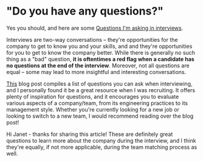 # "Do you have any questions?"

Yes you should, and here are some [Questions I'm asking in interviews](https://jvns.ca/blog/2013/12/30/questions-im-asking-in-interviews/).

Interviews are two-way conversations – they're opportunities for the company to get to know you and your skills, and and they're opportunities for you to get to know the company better. While there is generally no such thing as a "bad" question, <b>it is oftentimes a red flag when a candidate has no questions at the end of the interview</b>. Moreover, not all questions are equal – some may lead to more insightful and interesting conversations.

[This](https://jvns.ca/blog/2013/12/30/questions-im-asking-in-interviews/) blog post compiles a list of questions you can ask when interviewing, and I personally found it be a great resource when I was recruiting. It offers plenty of inspiration for questions, and it encourages you to evaluate various aspects of a company/team, from its engineering practices to its management style. Whether you're currently looking for a new job or looking to switch to a new team, I would recommend reading over the blog post!

Hi Janet - thanks for sharing this article! These are definitely great questions to learn more about the company during the interview, and I think they're equally, if not more applicable, during the team matching process as well. 
